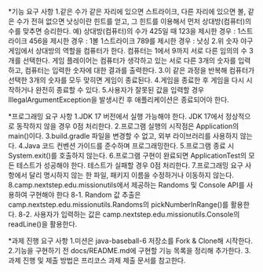 *기능 요구 사항
1.같은 수가 같은 자리에 있으면 스트라이크, 다른 자리에 있으면 볼, 같은 수가 전혀 없으면 낫싱이란 힌트를 얻고, 그 힌트를 이용해서 먼저 상대방(컴퓨터)의 수를 맞추면 승리한다.
예) 상대방(컴퓨터)의 수가 425일 때
123을 제시한 경우 : 1스트라이크
456을 제시한 경우 : 1볼 1스트라이크
789를 제시한 경우 : 낫싱
2.위 숫자 야구 게임에서 상대방의 역할을 컴퓨터가 한다. 컴퓨터는 1에서 9까지 서로 다른 임의의 수 3개를 선택한다. 
  게임 플레이어는 컴퓨터가 생각하고 있는 서로 다른 3개의 숫자를 입력하고, 컴퓨터는 입력한 숫자에 대한 결과를 출력한다.
3.이 같은 과정을 반복해 컴퓨터가 선택한 3개의 숫자를 모두 맞히면 게임이 종료된다.
4.게임을 종료한 후 게임을 다시 시작하거나 완전히 종료할 수 있다.
5.사용자가 잘못된 값을 입력할 경우 IllegalArgumentException을 발생시킨 후 애플리케이션은 종료되어야 한다.

*프로그래밍 요구 사항
1.JDK 17 버전에서 실행 가능해야 한다. JDK 17에서 정상적으로 동작하지 않을 경우 0점 처리한다.
2.프로그램 실행의 시작점은 Application의 main()이다.
3.build.gradle 파일을 변경할 수 없고, 외부 라이브러리를 사용하지 않는다.
4.Java 코드 컨벤션 가이드를 준수하며 프로그래밍한다.
5.프로그램 종료 시 System.exit()를 호출하지 않는다.
6.프로그램 구현이 완료되면 ApplicationTest의 모든 테스트가 성공해야 한다. 테스트가 실패할 경우 0점 처리한다.
7.프로그래밍 요구 사항에서 달리 명시하지 않는 한 파일, 패키지 이름을 수정하거나 이동하지 않는다.
8.camp.nextstep.edu.missionutils에서 제공하는 Randoms 및 Console API를 사용하여 구현해야 한다
 8-1. Random 값 추출은 camp.nextstep.edu.missionutils.Randoms의 pickNumberInRange()를 활용한다.
 8-2. 사용자가 입력하는 값은 camp.nextstep.edu.missionutils.Console의 readLine()을 활용한다.

*과제 진행 요구 사항
1.미션은 java-baseball-6 저장소를 Fork & Clone해 시작한다.
2.기능을 구현하기 전 docs/README.md에 구현할 기능 목록을 정리해 추가한다.
3.과제 진행 및 제출 방법은 프리코스 과제 제출 문서를 참고한다.